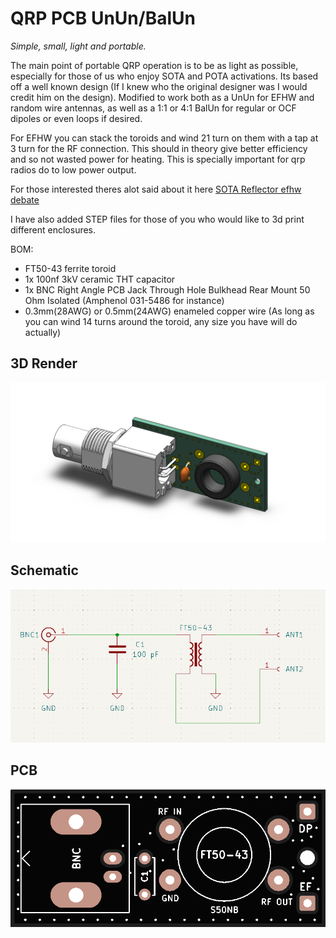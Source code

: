 # QRP PCB UnUn/BalUn

*Simple, small, light and portable.*

The main point of portable QRP operation is to be as light as possible, especially for those of us who enjoy SOTA and POTA activations. Its based off a well known design (If I knew who the original designer was I would credit him on the design). Modified to work both as a UnUn for EFHW and random wire antennas, as well as a 1:1 or 4:1 BalUn for regular or OCF dipoles or even loops if desired. 

For EFHW you can stack the toroids and wind 21 turn on them with a tap at 3 turn for the RF connection. This should in theory give better efficiency and so not wasted power for heating. This is specially important for qrp radios do to low power output.

For those interested theres alot said about it here [SOTA Reflector efhw debate](https://reflector.sota.org.uk/t/a-sota-centric-end-fed-half-wave-antenna-part-1/24756/11)

I have also added STEP files for those of you who would like to 3d print different enclosures. 

BOM:

- FT50-43 ferrite toroid
- 1x 100nf 3kV ceramic THT capacitor 
- 1x BNC Right Angle PCB Jack Through Hole Bulkhead Rear Mount 50 Ohm Isolated (Amphenol 031-5486 for instance)
- 0.3mm(28AWG) or 0.5mm(24AWG) enameled copper wire (As long as you can wind 14 turns around the toroid, any size you have will do actually)

## 3D Render
![Render](Images/QRP_PCB-UnUn_BalUn.PNG)

## Schematic
![Schematic](Images/QRP_PCB-UnUn_BalUn_Schematic.PNG)

## PCB
![PCB](Images/sm_black_top.png)






